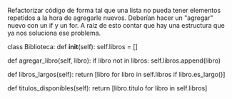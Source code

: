  Refactorizar código de forma tal que una lista no pueda tener elementos repetidos a la hora de agregarle nuevos. Deberían hacer un "agregar" nuevo con un if y un for. A raíz de esto contar que hay una estructura que ya nos soluciona ese problema. 
 
 class Biblioteca:
  def __init__(self):
    self.libros = []

  def agregar_libro(self, libro):
    if libro not in libros:
      self.libros.append(libro)

  def libros_largos(self):
    return [libro for libro in self.libros if libro.es_largo()]
  
  def  titulos_disponibles(self):
    return [libro.titulo for libro in self.libros]
